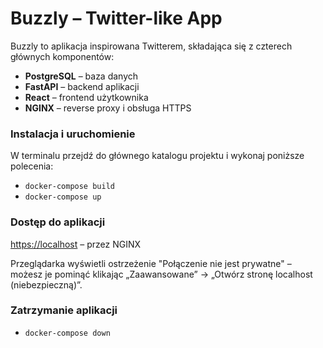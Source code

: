 # Buzzly – Twitter-like App

Buzzly to aplikacja inspirowana Twitterem, składająca się z czterech głównych komponentów:

- **PostgreSQL** – baza danych  
- **FastAPI** – backend aplikacji  
- **React** – frontend użytkownika  
- **NGINX** – reverse proxy i obsługa HTTPS  

### Instalacja i uruchomienie

W terminalu przejdź do głównego katalogu projektu i wykonaj poniższe polecenia:

- `docker-compose build`  
- `docker-compose up`  

### Dostęp do aplikacji

[https://localhost](https://localhost) – przez NGINX  

Przeglądarka wyświetli ostrzeżenie "Połączenie nie jest prywatne" – możesz je pominąć klikając „Zaawansowane” → „Otwórz stronę localhost (niebezpieczną)”.

### Zatrzymanie aplikacji

- `docker-compose down`
